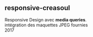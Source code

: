 ## responsive-creasoul
Responsive Design avec **media queries**.
<br>
intégration des maquettes JPEG fournies
<br>
2017
